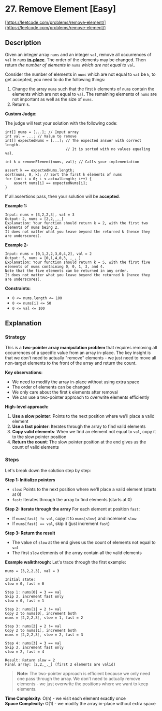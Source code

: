 # 27. Remove Element [Easy]

[https://leetcode.com/problems/remove-element/](https://leetcode.com/problems/remove-element/)

## Description

Given an integer array `nums` and an integer `val`, remove all occurrences of `val` in `nums` **[in-place](https://en.wikipedia.org/wiki/In-place_algorithm)**. The order of the elements may be changed. Then return *the number of elements in* `nums` *which are not equal to* `val`.

Consider the number of elements in `nums` which are not equal to `val` be `k`, to get accepted, you need to do the following things:

1. Change the array `nums` such that the first `k` elements of `nums` contain the elements which are not equal to `val`. The remaining elements of `nums` are not important as well as the size of `nums`.
2. Return `k`.

**Custom Judge:**

The judge will test your solution with the following code:

```
int[] nums = [...]; // Input array
int val = ...; // Value to remove
int[] expectedNums = [...]; // The expected answer with correct length.
                            // It is sorted with no values equaling val.

int k = removeElement(nums, val); // Calls your implementation

assert k == expectedNums.length;
sort(nums, 0, k); // Sort the first k elements of nums
for (int i = 0; i < actualLength; i++) {
    assert nums[i] == expectedNums[i];
}
```

If all assertions pass, then your solution will be **accepted**.

**Example 1:**
```
Input: nums = [3,2,2,3], val = 3
Output: 2, nums = [2,2,_,_]
Explanation: Your function should return k = 2, with the first two elements of nums being 2.
It does not matter what you leave beyond the returned k (hence they are underscores).
```

**Example 2:**
```
Input: nums = [0,1,2,2,3,0,4,2], val = 2
Output: 5, nums = [0,1,4,0,3,_,_,_]
Explanation: Your function should return k = 5, with the first five elements of nums containing 0, 0, 1, 3, and 4.
Note that the five elements can be returned in any order.
It does not matter what you leave beyond the returned k (hence they are underscores).
```

**Constraints:**
- `0 <= nums.length <= 100`
- `0 <= nums[i] <= 50`
- `0 <= val <= 100`

## Explanation

### Strategy

This is a **two-pointer array manipulation problem** that requires removing all occurrences of a specific value from an array in-place. The key insight is that we don't need to actually "remove" elements - we just need to move all non-target elements to the front of the array and return the count.

**Key observations:**
- We need to modify the array in-place without using extra space
- The order of elements can be changed
- We only care about the first `k` elements after removal
- We can use a two-pointer approach to overwrite elements efficiently

**High-level approach:**
1. **Use a slow pointer**: Points to the next position where we'll place a valid element
2. **Use a fast pointer**: Iterates through the array to find valid elements
3. **Copy valid elements**: When we find an element not equal to `val`, copy it to the slow pointer position
4. **Return the count**: The slow pointer position at the end gives us the count of valid elements

### Steps

Let's break down the solution step by step:

**Step 1: Initialize pointers**
- `slow`: Points to the next position where we'll place a valid element (starts at 0)
- `fast`: Iterates through the array to find elements (starts at 0)

**Step 2: Iterate through the array**
For each element at position `fast`:
- If `nums[fast] != val`, copy it to `nums[slow]` and increment `slow`
- If `nums[fast] == val`, skip it (just increment `fast`)

**Step 3: Return the result**
- The value of `slow` at the end gives us the count of elements not equal to `val`
- The first `slow` elements of the array contain all the valid elements

**Example walkthrough:**
Let's trace through the first example:

```
nums = [3,2,2,3], val = 3

Initial state:
slow = 0, fast = 0

Step 1: nums[0] = 3 == val
Skip 3, increment fast only
slow = 0, fast = 1

Step 2: nums[1] = 2 != val
Copy 2 to nums[0], increment both
nums = [2,2,2,3], slow = 1, fast = 2

Step 3: nums[2] = 2 != val
Copy 2 to nums[1], increment both
nums = [2,2,2,3], slow = 2, fast = 3

Step 4: nums[3] = 3 == val
Skip 3, increment fast only
slow = 2, fast = 4

Result: Return slow = 2
Final array: [2,2,_,_] (first 2 elements are valid)
```

> **Note:** The two-pointer approach is efficient because we only need one pass through the array. We don't need to actually remove elements - we just overwrite the positions where we want to keep elements.


**Time Complexity:** O(n) - we visit each element exactly once  
**Space Complexity:** O(1) - we modify the array in-place without extra space 